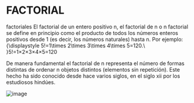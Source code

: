 # FACTORIAL
factoriales
El factorial de un entero positivo n, el factorial de n o n factorial se define en principio como el producto de todos los números enteros positivos desde 1 (es decir, los números naturales) hasta n. Por ejemplo: {\displaystyle 5!=1\times 2\times 3\times 4\times 5=120.\ }5!=1×2×3×4×5=120

De manera fundamental el factorial de n representa el número de formas distintas de ordenar n objetos distintos (elementos sin repetición). Este hecho ha sido conocido desde hace varios siglos, en el siglo xii por los estudiosos hindúes.

![image](https://github.com/user-attachments/assets/b5f0e0cb-bfca-4997-8f2d-e38b5917c0c8)
